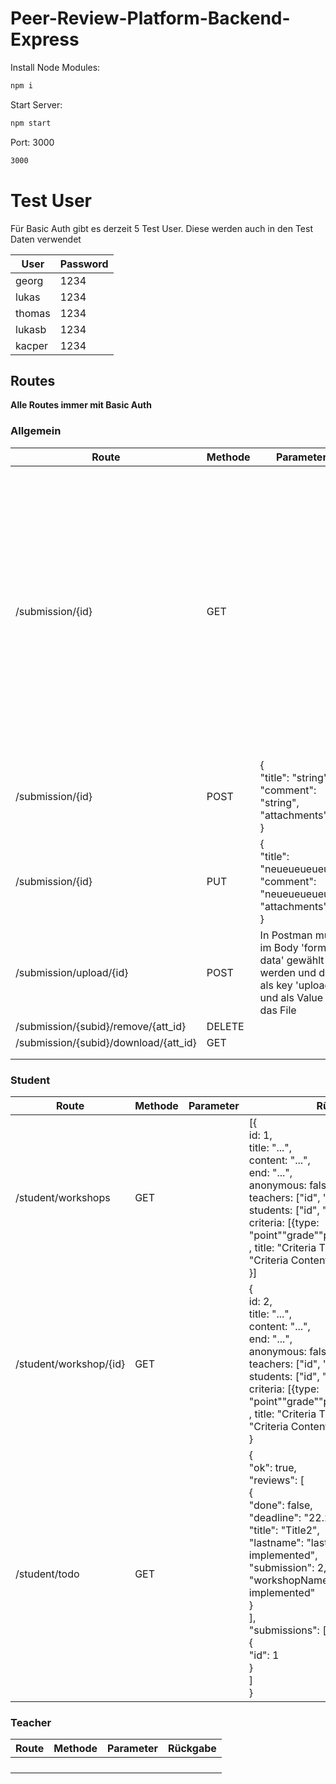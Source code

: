 # Peer-Review-Platform-Backend-Express
Install Node Modules:
```sh
npm i
```
Start Server:

```sh
npm start
```

Port: 3000
```sh
3000
```

# Test User
Für Basic Auth gibt es derzeit 5 Test User. Diese werden auch in den Test Daten verwendet

| User   | Password |
|--------|----------|
| georg  | 1234     |
| lukas  | 1234     |
| thomas | 1234     |
| lukasb | 1234     |
| kacper | 1234     |


## Routes
**Alle Routes immer mit Basic Auth**
### Allgemein
| Route                  | Methode | Parameter  | Rückgabe                                                                                                                                                                                                                                                                                                                                                                                                                             |
|------------------------|---------|------------|--------------------------------------------------------------------------------------------------------------------------------------------------------------------------------------------------------------------------------------------------------------------------------------------------------------------------------------------------------------------------------------------------------------------------------------|
| /submission/{id}      | GET     |  | [{<br>"id": 1,<br>"ok": false,<br>"title": "Title",<br>"comment": "Comment",<br>"attachments": [],<br>"locked": false,<br>"date": "22.2.2023",<br>"reviewsDone": false,<br>"points": 10,<br>"maxPoints": 10,<br>"reviews": [<br>{"id": 1,"firstname": "Vorname","lastname": "Nachname","feedback": "feedback","points": [{"type": "point","title": "Feedback title","content": "Feedback content","points": 10,"weight": 1}]}]<br>}] |
| /submission/{id}       | POST    |{<br>"title": "string", <br>"comment": "string", <br>"attachments": []<br>}      |   {"ok": true}                                                                                                                                                                                                                                                                                                                                                                                                                            |
| /submission/{id}   | PUT        | {<br>"title": "neueueueueue", <br>"comment": "neueueueueue", <br>"attachments": []<br>}           |   {"ok": true}                                                                                                                                                                                                                                                                                                                                                                                                                                    |
| /submission/upload/{id}  | POST | In Postman muss im Body 'form-data' gewählt werden und dann als key 'upload' und als Value das File |   {"ok": true}                                                                                                                                                                                                                                                                                                                                                                                                                                       |
| /submission/{subid}/remove/{att_id} | DELETE|            |       {"ok": true}                                                                                                                                                                                                                                                                                                                                                                                                                               |
| /submission/{subid}/download/{att_id}| GET        |            | Das angeforderte FILE                                                                                                                                                                                                                                                                                                                                                                                                                                    |
|                        |         |            |                                                                                                                                                                                                                                                                                                                                                                                                                                      |
|                        |         |            |                                                                                                                                                                                                                                                                                                                                                                                                                                      |
  
### Student
| Route                  | Methode | Parameter  | Rückgabe                                                                                                                                                                                                                                                                                                                                                                                                                             |
|------------------------|---------|------------|--------------------------------------------------------------------------------------------------------------------------------------------------------------------------------------------------------------------------------------------------------------------------------------------------------------------------------------------------------------------------------------------------------------------------------------|
| /student/workshops     | GET     |  | [{<br>id: 1, <br>title: "...",<br>content: "...",<br>end: "...",<br>anonymous: false, <br>teachers: ["id", "id"],<br> students: ["id", "id", "id"],<br> criteria: [{type: "point""grade""percentage""truefalse" ,            title: "Criteria Title 6",             content: "Criteria Content 6",             weight: 2.0         }]     <br>}]                                                                                     |
| /student/workshop/{id} | GET     |  | {<br>id: 2, <br>title: "...",<br>content: "...",<br>end: "...",<br>anonymous: false, <br>teachers: ["id", "id"],<br> students: ["id", "id", "id"],<br> criteria: [{type: "point""grade""percentage""truefalse" ,            title: "Criteria Title 6",             content: "Criteria Content 6",             weight: 2.0         }]     <br>}                                                                                       |
| /student/todo          | GET     |  | {<br>"ok": true,<br>"reviews": [ <br>{<br>"done": false,<br>"deadline": "22.2.2023",<br>"title": "Title2",<br>"lastname": "lastname not implemented",<br>"submission": 2,<br>"workshopName": "reviewid not implemented"<br>}<br>],<br>"submissions": [<br>{<br>"id": 1<br>}<br>]<br>}                                                                                                                                                |


### Teacher
| Route                  | Methode | Parameter  | Rückgabe                                                                                                                                                                                                                                                                                                                                                                                                                             |
|------------------------|---------|------------|--------------------------------------------------------------------------------------------------------------------------------------------------------------------------------------------------------------------------------------------------------------------------------------------------------------------------------------------------------------------------------------------------------------------------------------|
|                        |         |            |                                                                                                                                                                                                                                                                                                                                                                                                                                      |
|                        |         |            |                                                                                                                                                                                                                                                                                                                                                                                                                                      |
|                        |         |            |                                                                                                                                                                                                                                                                                                                                                                                                                                      |
|                        |         |            |                                                                                                                                                                                                                                                                                                                                                                                                                                      |